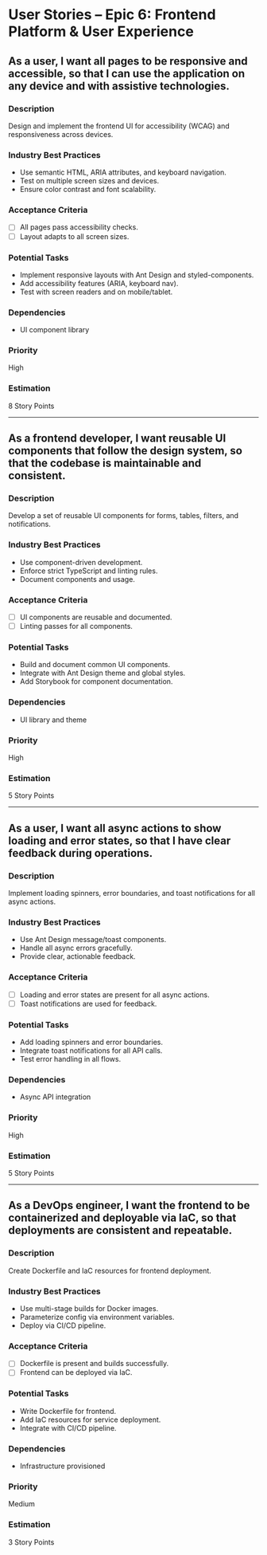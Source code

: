 # User Stories – Epic 6: Frontend Platform & User Experience

## As a user, I want all pages to be responsive and accessible, so that I can use the application on any device and with assistive technologies.

### Description
Design and implement the frontend UI for accessibility (WCAG) and responsiveness across devices.

### Industry Best Practices
- Use semantic HTML, ARIA attributes, and keyboard navigation.
- Test on multiple screen sizes and devices.
- Ensure color contrast and font scalability.

### Acceptance Criteria
- [ ] All pages pass accessibility checks.
- [ ] Layout adapts to all screen sizes.

### Potential Tasks
- Implement responsive layouts with Ant Design and styled-components.
- Add accessibility features (ARIA, keyboard nav).
- Test with screen readers and on mobile/tablet.

### Dependencies
- UI component library

### Priority
High

### Estimation
8 Story Points

---

## As a frontend developer, I want reusable UI components that follow the design system, so that the codebase is maintainable and consistent.

### Description
Develop a set of reusable UI components for forms, tables, filters, and notifications.

### Industry Best Practices
- Use component-driven development.
- Enforce strict TypeScript and linting rules.
- Document components and usage.

### Acceptance Criteria
- [ ] UI components are reusable and documented.
- [ ] Linting passes for all components.

### Potential Tasks
- Build and document common UI components.
- Integrate with Ant Design theme and global styles.
- Add Storybook for component documentation.

### Dependencies
- UI library and theme

### Priority
High

### Estimation
5 Story Points

---

## As a user, I want all async actions to show loading and error states, so that I have clear feedback during operations.

### Description
Implement loading spinners, error boundaries, and toast notifications for all async actions.

### Industry Best Practices
- Use Ant Design message/toast components.
- Handle all async errors gracefully.
- Provide clear, actionable feedback.

### Acceptance Criteria
- [ ] Loading and error states are present for all async actions.
- [ ] Toast notifications are used for feedback.

### Potential Tasks
- Add loading spinners and error boundaries.
- Integrate toast notifications for all API calls.
- Test error handling in all flows.

### Dependencies
- Async API integration

### Priority
High

### Estimation
5 Story Points

---

## As a DevOps engineer, I want the frontend to be containerized and deployable via IaC, so that deployments are consistent and repeatable.

### Description
Create Dockerfile and IaC resources for frontend deployment.

### Industry Best Practices
- Use multi-stage builds for Docker images.
- Parameterize config via environment variables.
- Deploy via CI/CD pipeline.

### Acceptance Criteria
- [ ] Dockerfile is present and builds successfully.
- [ ] Frontend can be deployed via IaC.

### Potential Tasks
- Write Dockerfile for frontend.
- Add IaC resources for service deployment.
- Integrate with CI/CD pipeline.

### Dependencies
- Infrastructure provisioned

### Priority
Medium

### Estimation
3 Story Points
